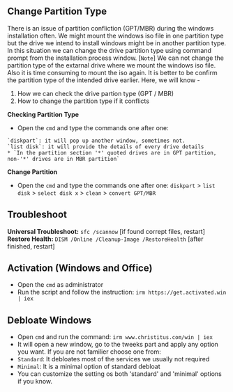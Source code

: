 ## **Change Partition Type**
There is an issue of partition confliction (GPT/MBR) during the windows installation often. We might mount the windows iso file in one partition type but the drive we intend to install windows might be in another partition type. In this situation we can change the drive partition type using command prompt from the installation process window. [`Note`] We can not change the partition type of the extarnal drive where we mount the windows iso file. Also it is time consuming to mount the iso again. It is better to be confirm the partition type of the intended drive earlier. Here, we will know - <br>
1. How we can check the drive partion type (GPT / MBR) <br>
2. How to change the partition type if it conflicts

**Checking Partition Type**<br>
* Open the `cmd` and type the commands one after one: 
```
`diskpart`: it will pop up another window, sometimes not.
`list disk`: it will provide the details of every drive details
* `In the partition section '*' quoted drives are in GPT partition, non-'*' drives are in MBR partition`
```
**Change Partition**
* Open the `cmd` and type the commands one after one:
`diskpart` > `list disk` > `select disk x` > `clean` > `convert GPT/MBR`

## **Troubleshoot**
**Universal Troubleshoot:** `sfc /scannow` [if found corrept files, restart] <br>
**Restore Health:** `DISM /Online /Cleanup-Image /RestoreHealth` [after finished, restart]

## **Activation (Windows and Office)**
* Open the `cmd` as administrator
* Run the script and follow the instruction: `irm https://get.activated.win | iex`

## **Debloate Windows**
* Open `cmd` and run the command: `irm www.christitus.com/win | iex`
* It will open a new window, go to the tweeks part and apply any option you want. If you are not familier choose one from:
* `Standard`: It debloates most of the services we usually not required
* `Minimal`: It is a minimal option of standard debloat
* You can customize the setting os both 'standard' and 'minimal' options if you know.